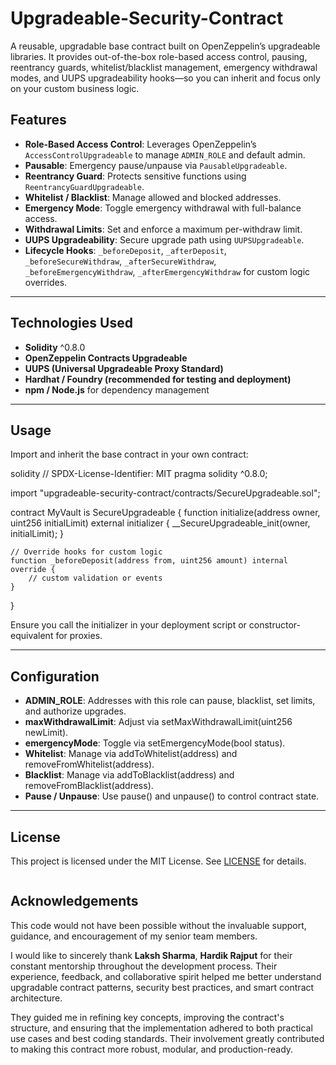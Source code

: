 # Upgradeable-Security-Contract
A reusable, upgradable base contract built on OpenZeppelin’s upgradeable libraries. It provides out-of-the-box role-based access control, pausing, reentrancy guards, whitelist/blacklist management, emergency withdrawal modes, and UUPS upgradeability hooks—so you can inherit and focus only on your custom business logic.

## Features

- **Role-Based Access Control**: Leverages OpenZeppelin’s `AccessControlUpgradeable` to manage `ADMIN_ROLE` and default admin.
- **Pausable**: Emergency pause/unpause via `PausableUpgradeable`.
- **Reentrancy Guard**: Protects sensitive functions using `ReentrancyGuardUpgradeable`.
- **Whitelist / Blacklist**: Manage allowed and blocked addresses.
- **Emergency Mode**: Toggle emergency withdrawal with full-balance access.
- **Withdrawal Limits**: Set and enforce a maximum per-withdraw limit.
- **UUPS Upgradeability**: Secure upgrade path using `UUPSUpgradeable`.
- **Lifecycle Hooks**: `_beforeDeposit`, `_afterDeposit`, `_beforeSecureWithdraw`, `_afterSecureWithdraw`, `_beforeEmergencyWithdraw`, `_afterEmergencyWithdraw` for custom logic overrides.

---

## Technologies Used

- **Solidity** ^0.8.0
- **OpenZeppelin Contracts Upgradeable**
- **UUPS (Universal Upgradeable Proxy Standard)**
- **Hardhat / Foundry (recommended for testing and deployment)**
- **npm / Node.js** for dependency management

---

## Usage

Import and inherit the base contract in your own contract:

solidity
// SPDX-License-Identifier: MIT
pragma solidity ^0.8.0;

import "upgradeable-security-contract/contracts/SecureUpgradeable.sol";

contract MyVault is SecureUpgradeable {
    function initialize(address owner, uint256 initialLimit) external initializer {
        __SecureUpgradeable_init(owner, initialLimit);
    }

    // Override hooks for custom logic
    function _beforeDeposit(address from, uint256 amount) internal override {
        // custom validation or events
    }
}


Ensure you call the initializer in your deployment script or constructor-equivalent for proxies.

---

## Configuration

* **ADMIN\_ROLE**: Addresses with this role can pause, blacklist, set limits, and authorize upgrades.
* **maxWithdrawalLimit**: Adjust via setMaxWithdrawalLimit(uint256 newLimit).
* **emergencyMode**: Toggle via setEmergencyMode(bool status).
* **Whitelist**: Manage via addToWhitelist(address) and removeFromWhitelist(address).
* **Blacklist**: Manage via addToBlacklist(address) and removeFromBlacklist(address).
* **Pause / Unpause**: Use pause() and unpause() to control contract state.



---

## License

This project is licensed under the MIT License. See [LICENSE](LICENSE) for details.

```
```
## Acknowledgements

This code would not have been possible without the invaluable support, guidance, and encouragement of my senior team members.

I would like to sincerely thank **Laksh Sharma**, **Hardik Rajput** for their constant mentorship throughout the development process. Their experience, feedback, and collaborative spirit helped me better understand upgradable contract patterns, security best practices, and smart contract architecture.

They guided me in refining key concepts, improving the contract's structure, and ensuring that the implementation adhered to both practical use cases and best coding standards. Their involvement greatly contributed to making this contract more robust, modular, and production-ready.


